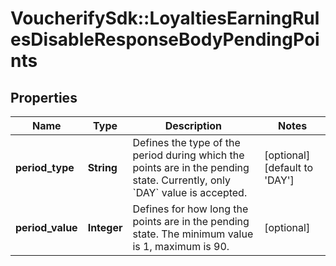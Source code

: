 # VoucherifySdk::LoyaltiesEarningRulesDisableResponseBodyPendingPoints

## Properties

| Name | Type | Description | Notes |
| ---- | ---- | ----------- | ----- |
| **period_type** | **String** | Defines the type of the period during which the points are in the pending state. Currently, only &#x60;DAY&#x60; value is accepted. | [optional][default to &#39;DAY&#39;] |
| **period_value** | **Integer** | Defines for how long the points are in the pending state. The minimum value is 1, maximum is 90. | [optional] |

